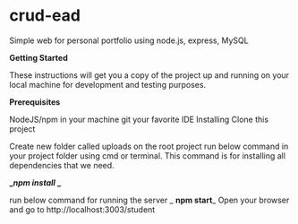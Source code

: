# crud-ead

Simple web for personal portfolio using node.js, express, MySQL

**Getting Started**

These instructions will get you a copy of the project up and running on your local machine for development and testing purposes.

**Prerequisites**

NodeJS/npm in your machine
git
your favorite IDE
Installing
Clone this project

Create new folder called uploads on the root project
run below command in your project folder using cmd or terminal. This command is for installing all dependencies that we need.

**__npm install_
_**

run below command for running the server
_
**npm start**_
Open your browser and go to http://localhost:3003/student
